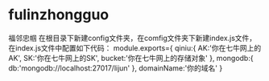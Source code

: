 # fulinzhongguo
福邻忠帼
在根目录下新建config文件夹，在comfig文件夹下新建index.js文件，
在index.js文件中配置如下代码：
module.exports={
    qiniu:{
        AK:'你在七牛网上的AK',
        SK:'你在七牛网上的SK',
        bucket:'你在七牛网上的存储对象'
    },
    mongodb:{
        db:'mongodb://localhost:27017/lijun'
    },
    domainName:'你的域名'
}